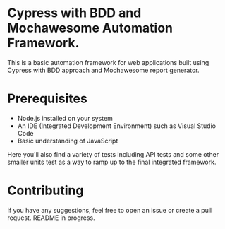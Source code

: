# Cypress with BDD and Mochawesome Automation Framework.

This is a basic automation framework for web applications built using Cypress with BDD approach and Mochawesome report generator.

# Prerequisites
* Node.js installed on your system
* An IDE (Integrated Development Environment) such as Visual Studio Code
* Basic understanding of JavaScript

Here you'll also find a variety of tests including API tests and some other smaller units test as a way to ramp up to the final integrated framework. 

# Contributing
If you have any suggestions, feel free to open an issue or create a pull request. README in progress.
